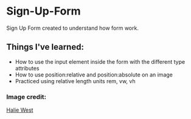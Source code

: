 # Sign-Up-Form

<p>Sign Up Form created to understand how form work.</p>

<h2>Things I've learned:</h2>

<ul>
  <li>How to use the input element inside the form with the different type attributes</li> 
  <li>How to use position:relative and position:absolute on an image</li>
  <li>Practiced using relative length units rem, vw, vh</li>
</ul>

<h3>Image credit:</H3>

<a href="https://unsplash.com/it/foto/25xggax4bSA">Halie West</a>
